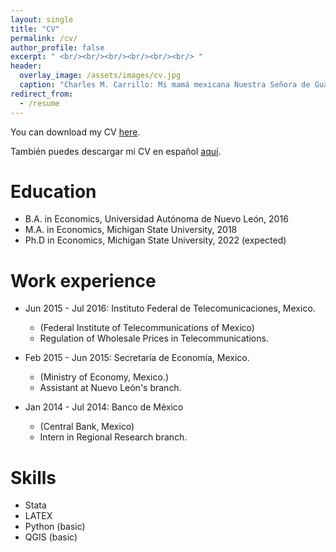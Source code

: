 ```yaml
---
layout: single
title: "CV"
permalink: /cv/
author_profile: false
excerpt: " <br/><br/><br/><br/><br/><br/> "
header:
  overlay_image: /assets/images/cv.jpg
  caption: "Charles M. Carrillo: Mi mamá mexicana Nuestra Señora de Guadalupe, 2006."
redirect_from:
  - /resume
---
```


You can download my CV [here](../files/CV.pdf).

También puedes descargar mi CV en español [aquí](../files/CV_spanish.pdf).

Education
======
* B.A. in Economics, Universidad Autónoma de Nuevo León, 2016
* M.A. in Economics, Michigan State University, 2018
* Ph.D in Economics, Michigan State University, 2022 (expected)

Work experience
======
* Jun 2015 - Jul 2016: Instituto Federal de Telecomunicaciones, Mexico. 
  * (Federal Institute of Telecommunications of Mexico)
  * Regulation of Wholesale Prices in Telecommunications.

* Feb 2015 - Jun 2015: Secretaría de Economía, Mexico. 
  * (Ministry of Economy, Mexico.)
  * Assistant at Nuevo León's branch.

* Jan 2014 - Jul 2014: Banco de México
  * (Central Bank, Mexico)
  * Intern in Regional Research branch.

Skills
======
* Stata
* LATEX
* Python (basic)
* QGIS (basic)

